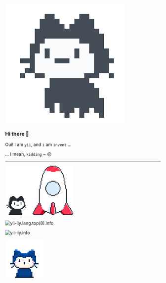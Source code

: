 
[mona-launch.png]: ./funny-pics/mona-launch.png
[mona-whisper.gif]: ./funny-pics/mona-whisper.gif
[mona-loading-default.gif]: ./funny-pics/mona-loading-default.gif

![😃 mona-loading][mona-loading-default.gif]

### Hi there 👋

Oui! I am `yii`, and `i` am `invent` ...

... I mean, `kidding` ~ 🙃

----

![🚀 mona-launch][mona-launch.png]

![yii-iiy.lang.top(8).info](https://github-readme-stats.vercel.app/api/top-langs/?username=yii-iiy&layout=compact&langs_count=8)

![yii-iiy.info](https://github-readme-stats.vercel.app/api?username=yii-iiy&show_icons=true)



<!--

**yii-iiy/yii-iiy** is a ✨ _special_ ✨ repository because its `README.md` (this file) appears on your GitHub profile.

Here are some ideas to get you started:

- 🔭 I’m currently working on ...
- 🌱 I’m currently learning ...
- 👯 I’m looking to collaborate on ...
- 🤔 I’m looking for help with ...
- 💬 Ask me about ...
- 📫 How to reach me: ...
- 😄 Pronouns: ...
- ⚡ Fun fact: ...

-->

![🤗 mona-whisper][mona-whisper.gif]
